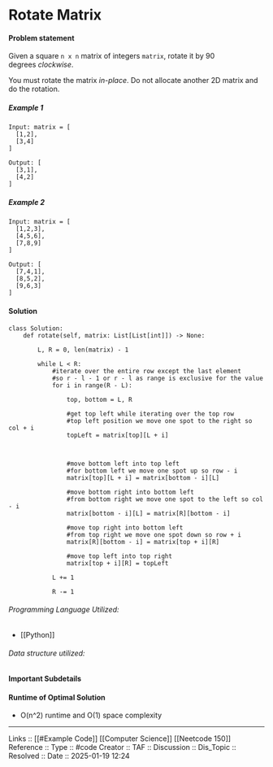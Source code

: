 # Rotate Matrix

#### Problem statement

Given a square `n x n` matrix of integers `matrix`, rotate it by 90 degrees _clockwise_.

You must rotate the matrix _in-place_. Do not allocate another 2D matrix and do the rotation.
##### Example 1
```
Input: matrix = [
  [1,2],
  [3,4]
]

Output: [
  [3,1],
  [4,2]
]
```
##### Example 2
```
Input: matrix = [
  [1,2,3],
  [4,5,6],
  [7,8,9]
]

Output: [
  [7,4,1],
  [8,5,2],
  [9,6,3]
]
```
#### Solution
```
class Solution:
    def rotate(self, matrix: List[List[int]]) -> None:

        L, R = 0, len(matrix) - 1

        while L < R:
            #iterate over the entire row except the last element
            #so r - l - 1 or r - l as range is exclusive for the value
            for i in range(R - L):

                top, bottom = L, R

                #get top left while iterating over the top row
                #top left position we move one spot to the right so col + i
                topLeft = matrix[top][L + i]

  

                #move bottom left into top left
                #for bottom left we move one spot up so row - i
                matrix[top][L + i] = matrix[bottom - i][L]

                #move bottom right into bottom left
                #from bottom right we move one spot to the left so col - i
                matrix[bottom - i][L] = matrix[R][bottom - i]

                #move top right into bottom left
                #from top right we move one spot down so row + i
                matrix[R][bottom - i] = matrix[top + i][R]

                #move top left into top right
                matrix[top + i][R] = topLeft

            L += 1

            R -= 1
```

###### Programming Language Utilized:

- [[Python]]
###### Data structure utilized:
#### Important Subdetails

#### Runtime of Optimal Solution

- O(n^2) runtime and O(1) space complexity
---
Links :: [[#Example Code]] [[Computer Science]] [[Neetcode 150]]
Reference ::
Type :: #code
Creator ::
TAF ::
Discussion ::
Dis_Topic :: 
Resolved ::
Date :: 2025-01-19 12:24
